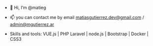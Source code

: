 - 👋 Hi, I’m @matieg

- 📫 you can contact me by email matiasgutierrez.dev@gmail.com / admin@mgutierrez.ar

- Skills and tools: VUE.js | PHP Laravel | node.js | Bootstrap | Docker | CSS3 

<!---
I am Matías Ezequiel Gutiérrez and I am full stack developer.
I began my professional career graduating as a Superior
Technician in Systems Analysis.
--->
